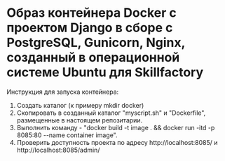 # Образ контейнера Docker c проектом Django в сборе с PostgreSQL, Gunicorn, Nginx, созданный в операционной системе Ubuntu для  Skillfactory
Инструкция для запуска контейнера:
1. Создать каталог (к примеру mkdir docker)
2. Скопировать в созданный каталог "myscript.sh" и "Dockerfile", размещенные в настоящем репозитарии.
3. Выполнить команду - "docker build -t image . && docker run -itd -p 8085:80 --name container image".
4. Проверить доступность проекта по адресу http://localhost:8085/ и http://localhost:8085/admin/
